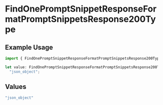 # FindOnePromptSnippetResponseFormatPromptSnippetsResponse200Type

## Example Usage

```typescript
import { FindOnePromptSnippetResponseFormatPromptSnippetsResponse200Type } from "@orq-ai/node/models/operations";

let value: FindOnePromptSnippetResponseFormatPromptSnippetsResponse200Type =
  "json_object";
```

## Values

```typescript
"json_object"
```
